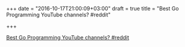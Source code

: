 +++
date = "2016-10-17T21:00:09+03:00"
draft = true
title = "Best Go Programming YouTube channels?  #reddit"

+++

<p><a href="https://t.co/mbD15qWX9y">Best Go Programming YouTube channels?  #reddit</a></p>
